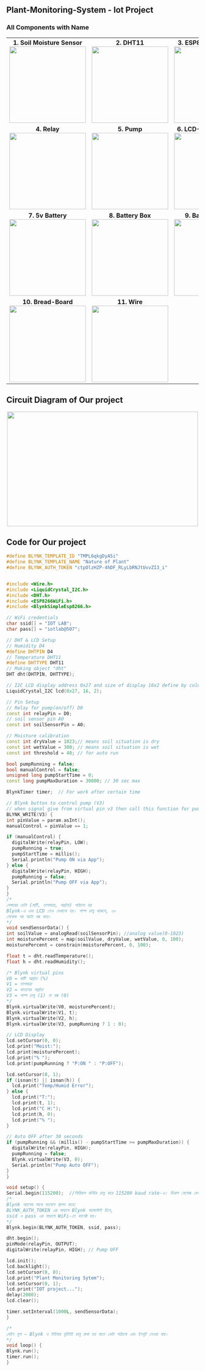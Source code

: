 ## Plant-Monitoring-System - Iot Project

<h3 align="left">All Components with Name</h3>
<table>
  <tr>
    <td align="center">
      <strong>1. Soil Moisture Sensor</strong><br>
      <img src="https://github.com/Rabbi-hasan0/Plant-Monitoring-System/blob/main/Image/soil-sensor.jpg" width="200" height="200">
    </td>
    <td align="center">
      <strong>2. DHT11</strong><br>
      <img src="https://github.com/Rabbi-hasan0/Plant-Monitoring-System/blob/main/Image/dht11-digital-temperature-and-humidity-sensor.jpg" width="200" height="200">
    </td>
    <td align="center">
      <strong>3. ESP8266-NodeMCU</strong><br>
      <img src="https://github.com/Rabbi-hasan0/Plant-Monitoring-System/blob/main/Image/ESP8266-NodeMCU.jpg" width="200" height="200">
    </td>
  </tr>
  <tr>
    <td align="center">
      <strong>4. Relay</strong><br>
      <img src="https://github.com/Rabbi-hasan0/Plant-Monitoring-System/blob/main/Image/1-channel-5v-relay-board-module-robotics-bangladesh.jpg" width="200" height="200">
    </td>
    <td align="center">
      <strong>5. Pump</strong><br>
      <img src="https://github.com/Rabbi-hasan0/Plant-Monitoring-System/blob/main/Image/mini-pump.jpg" width="200" height="200">
    </td>
    <td align="center">
      <strong>6. LCD-Display-(16X2)</strong><br>
      <img src="https://github.com/Rabbi-hasan0/Plant-Monitoring-System/blob/main/Image/LCD-Display-(16X2).jpg" width="200" height="200">
    </td>
  </tr>
  <tr>
    <td align="center">
      <strong>7. 5v Battery</strong><br>
      <img src="https://github.com/Rabbi-hasan0/Plant-Monitoring-System/blob/main/Image/5v-battery.jpg" width="200" height="200">
    </td>
    <td align="center">
      <strong>8. Battery Box</strong><br>
      <img src="https://github.com/Rabbi-hasan0/Plant-Monitoring-System/blob/main/Image/battery-box.jpg" width="200" height="200">
    </td>
    <td align="center">
      <strong>9. Battery Charger</strong><br>
      <img src="https://github.com/Rabbi-hasan0/Plant-Monitoring-System/blob/main/Image/charger.png" width="200" height="200">
    </td>
  </tr>
  <tr>
    <td align="center">
      <strong>10. Bread-Board</strong><br>
      <img src="https://github.com/Rabbi-hasan0/Plant-Monitoring-System/blob/main/Image/board.jpg" width="200" height="200">
    </td>
    <td align="center">
      <strong>11. Wire</strong><br>
      <img src="https://github.com/Rabbi-hasan0/Plant-Monitoring-System/blob/main/Image/Male-to-Female-Jumper-Wire.jpg" width="200" height="200">
    </td>
  </tr>
</table>

<div align="center">
  <h2 align="left"> Circuit Diagram of Our project </h2> 
  <img src="https://github.com/Rabbi-hasan0/Plant-Monitoring-System/blob/main/Image/Circuit.png" width="500" height="300">
</div>


<div>
  <h2 align="left"> Code for Our project </h2> 
  
  ```c++
  #define BLYNK_TEMPLATE_ID "TMPL6qkgDyA5i"
#define BLYNK_TEMPLATE_NAME "Nature of Plant"
#define BLYNK_AUTH_TOKEN "ctpOlzHZP-4hDF_RLyLbRNJtUvvZI3_i"


#include <Wire.h>
#include <LiquidCrystal_I2C.h>
#include <DHT.h>
#include <ESP8266WiFi.h>
#include <BlynkSimpleEsp8266.h>

// WiFi credentials
char ssid[] = "IOT LAB";
char pass[] = "iotlab@507";

// DHT & LCD Setup
// Humidity D4
#define DHTPIN D4   
// Temperature DHT11
#define DHTTYPE DHT11  
// Making object "dht"
DHT dht(DHTPIN, DHTTYPE);

// I2C LCD display address 0x27 and size of display 16x2 define by column line
LiquidCrystal_I2C lcd(0x27, 16, 2); 

// Pin Setup
// Relay for pump(on/off) D0
const int relayPin = D0;
// soil sensor pin A0
const int soilSensorPin = A0;

// Moisture calibration
const int dryValue = 1023;// means soil situation is dry 
const int wetValue = 300; // means soil situation is wet
const int threshold = 40; // for auto run

bool pumpRunning = false;
bool manualControl = false;
unsigned long pumpStartTime = 0;
const long pumpMaxDuration = 30000; // 30 sec max

BlynkTimer timer;  // For work after certain time

// Blynk button to control pump (V3)
// when signal give from virtual pin v3 then call this function for pump (on-off)
BLYNK_WRITE(V3) {
  int pinValue = param.asInt();
  manualControl = pinValue == 1;

  if (manualControl) {
    digitalWrite(relayPin, LOW);
    pumpRunning = true;
    pumpStartTime = millis();
    Serial.println("Pump ON via App");
  } else {
    digitalWrite(relayPin, HIGH);
    pumpRunning = false;
    Serial.println("Pump OFF via App");
  }
}
/* 
সেন্সরের ডেটা (মাটি, তাপমাত্রা, আর্দ্রতা) পাঠানো হয় 
Blynk-এ এবং LCD তেও দেখানো হয়। পাম্প চালু থাকলে, ৩০ 
সেকেন্ড পর অটো বন্ধ করে।
*/
void sendSensorData() {
  int soilValue = analogRead(soilSensorPin); //analog value(0-1023)
  int moisturePercent = map(soilValue, dryValue, wetValue, 0, 100);
  moisturePercent = constrain(moisturePercent, 0, 100);

  float t = dht.readTemperature();
  float h = dht.readHumidity();

  /* Blynk virtual pins
  V0 = মাটি আর্দ্রতা (%)
  V1 = তাপমাত্রা
  V2 = বাতাসের আর্দ্রতা
  V3 = পাম্প চালু (1) না বন্ধ (0)
  */
  Blynk.virtualWrite(V0, moisturePercent);
  Blynk.virtualWrite(V1, t);
  Blynk.virtualWrite(V2, h);
  Blynk.virtualWrite(V3, pumpRunning ? 1 : 0);

  // LCD Display
  lcd.setCursor(0, 0);
  lcd.print("Moist:");
  lcd.print(moisturePercent);
  lcd.print("% ");
  lcd.print(pumpRunning ? "P:ON " : "P:OFF");

  lcd.setCursor(0, 1);
  if (isnan(t) || isnan(h)) {
    lcd.print("Temp/Humid Error");
  } else {
    lcd.print("T:");
    lcd.print(t, 1);
    lcd.print("C H:");
    lcd.print(h, 0);
    lcd.print("% ");
  }

  // Auto OFF after 30 seconds
  if (pumpRunning && (millis() - pumpStartTime >= pumpMaxDuration)) {
    digitalWrite(relayPin, HIGH);
    pumpRunning = false;
    Blynk.virtualWrite(V3, 0);
    Serial.println("Pump Auto OFF");
  }
}

void setup() {
  Serial.begin(115200);  //সিরিয়াল মনিটর চালু করে 115200 baud rate-এ। ডিবাগ মেসেজ দেখার জন্য।
  /*  
  Blynk অ্যাপের সাথে সংযোগ স্থাপন করে:
  BLYNK_AUTH_TOKEN এর মাধ্যমে Blynk অ্যাকাউন্ট চিনে,
  ssid ও pass এর মাধ্যমে WiFi-তে কানেক্ট হয়।
  */
  Blynk.begin(BLYNK_AUTH_TOKEN, ssid, pass);

  dht.begin();
  pinMode(relayPin, OUTPUT);
  digitalWrite(relayPin, HIGH); // Pump OFF

  lcd.init();
  lcd.backlight();
  lcd.setCursor(0, 0);
  lcd.print("Plant Monitoring Sytem");
  lcd.setCursor(0, 1);
  lcd.print("IOT project...");
  delay(2000);
  lcd.clear();

  timer.setInterval(1000L, sendSensorData);
}

/*
মেইন লুপ — Blynk ও টাইমার দুইটাই চালু রাখা হয় যাতে ডেটা পাঠানো এবং ইনপুট নেওয়া যায়।
*/
void loop() {
  Blynk.run();
  timer.run();
}
```
</div>

